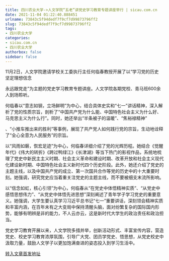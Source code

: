 ```yaml
---
title: 四川农业大学->人文学院“五老”讲党史学习教育专题讲座举行 | sicau.com.cn
date: 2021-11-04 01:22:40.888451
urlname: 73843c5f94dedf7f9cf7d99873796ff2
slug: 73843c5f94dedf7f9cf7d99873796ff2
tags: 
- 四川农业大学
categories:
- sicau.com.cn
- 四川农业大学
authorbox: false
sidebar: false
---
```

11月2日，人文学院邀请学校关工委执行主任何临春教授开展了以“学习党的历史 坚定理想信念

永远跟党走”为主题的党史学习教育专题讲座。人文学院各期党校、青马班600余人到场聆听。

何临春以“意志如钢，立场鲜明”为中心，结合具体史实和“七一”讲话精神，深入解析了党的性质宗旨，剖析了“中国共产党为什么能、中国特色社会主义为什么好、马克思主义为什么行”。同时，她还举出“半条被子的温暖”、“焦裕禄精神”
<!--more-->
、“小推车推出来的胜利”等事例，展现了共产党人如何践行党的宗旨，生动地诠释了“全心全意为人民服务”的宗旨。

以“风雨如磐，恢宏足迹”为中心，何临春详细介绍了党的光辉历程。她结合《觉醒年代》《伟大的转折》《跨过鸭绿江》《长津湖》等当下热门的影视作品，系统地梳理了党史中新民主主义时期、社会主义革命和建设时期、改革开放和社会主义现代化建设新时期、中国特色社会主义新时代四个历史阶段。此外，她还介绍了党史的主题主线，以及中国共产党的成立、第一次国共合作等党的历史中的十大重要时刻。她强调，研究党史应当着重关注党史的主题主线，而不要被细支末流所影响。

以“信念如虹，核心引领”为中心，何临春从“在党史中体悟精神实质”、“从党史中感悟思想伟力”、“从党史中体悟先进思想”深刻阐述了青年学子学习党史的重要意义。她强调，大学生要认真学习习近平总书记“七一”重要讲话，深刻领会精神实质和丰富内涵，在百年未有之大变局中保持清醒头脑，面对纷繁复杂的国际国内形势，能够有明辨是非的能力，不人云亦云，这是新时代大学生的政治责任和政治担当。

党史学习教育开展以来，人文学院多措并举，创新活动形式、丰富宣传内容，营造党史、校史学习教育浓厚氛围，引导广大党、团员学党史、悟思想，从党史校史中汲取力量，鼓励人文学子以更加饱满奋进的姿态投入到学习生活中。



[转入文章首发地址](https://news.sicau.edu.cn/info/1078/65226.htm)